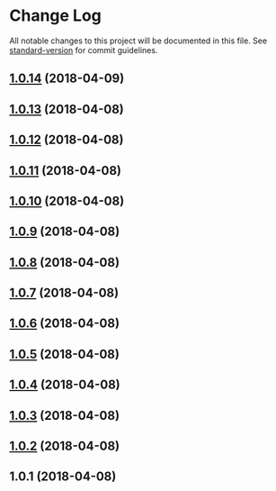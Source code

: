 # Change Log

All notable changes to this project will be documented in this file. See [standard-version](https://github.com/conventional-changelog/standard-version) for commit guidelines.

<a name="1.0.14"></a>
## [1.0.14](https://github.com/Yasti4/imageview-api/compare/v1.0.13...v1.0.14) (2018-04-09)



<a name="1.0.13"></a>
## [1.0.13](https://github.com/Yasti4/imageview-api/compare/v1.0.12...v1.0.13) (2018-04-08)



<a name="1.0.12"></a>
## [1.0.12](https://github.com/Yasti4/imageview-api/compare/v1.0.11...v1.0.12) (2018-04-08)



<a name="1.0.11"></a>
## [1.0.11](https://github.com/Yasti4/imageview-api/compare/v1.0.10...v1.0.11) (2018-04-08)



<a name="1.0.10"></a>
## [1.0.10](https://github.com/Yasti4/imageview-api/compare/v1.0.9...v1.0.10) (2018-04-08)



<a name="1.0.9"></a>
## [1.0.9](https://github.com/Yasti4/imageview-api/compare/v1.0.8...v1.0.9) (2018-04-08)



<a name="1.0.8"></a>
## [1.0.8](https://github.com/Yasti4/imageview-api/compare/v1.0.7...v1.0.8) (2018-04-08)



<a name="1.0.7"></a>
## [1.0.7](https://github.com/Yasti4/imageview-api/compare/v1.0.6...v1.0.7) (2018-04-08)



<a name="1.0.6"></a>
## [1.0.6](https://github.com/Yasti4/imageview-api/compare/v1.0.5...v1.0.6) (2018-04-08)



<a name="1.0.5"></a>
## [1.0.5](https://github.com/Yasti4/imageview-api/compare/v1.0.2...v1.0.5) (2018-04-08)



<a name="1.0.4"></a>
## [1.0.4](https://github.com/Yasti4/imageview-api/compare/v1.0.2...v1.0.4) (2018-04-08)



<a name="1.0.3"></a>
## [1.0.3](https://github.com/Yasti4/imageview-api/compare/v1.0.2...v1.0.3) (2018-04-08)



<a name="1.0.2"></a>
## [1.0.2](https://github.com/Yasti4/imageview-api/compare/v1.0.1...v1.0.2) (2018-04-08)



<a name="1.0.1"></a>
## 1.0.1 (2018-04-08)
